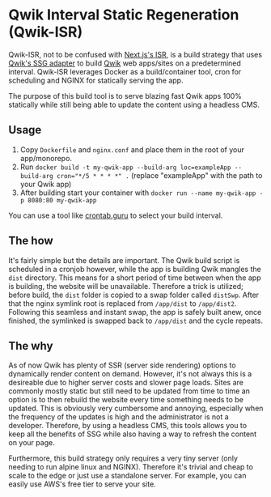 # Qwik Interval Static Regeneration (Qwik-ISR)

Qwik-ISR, not to be confused with [Next.js's ISR](https://nextjs.org/docs/basic-features/data-fetching/incremental-static-regeneration), is a build strategy that uses [Qwik's SSG adapter](https://qwik.builder.io/qwikcity/guides/static-site-generation/#static-site-generation-ssg-overview) to build [Qwik](https://qwik.builder.io/) web apps/sites on a predetermined interval. Qwik-ISR leverages Docker as a build/container tool, cron for scheduling and NGINX for statically serving the app.

The purpose of this build tool is to serve blazing fast Qwik apps 100% statically while still being able to update the content using a headless CMS.

## Usage

1. Copy `Dockerfile` and `nginx.conf` and place them in the root of your app/monorepo.
2. Run `docker build -t my-qwik-app --build-arg loc=exampleApp --build-arg cron="*/5 * * * *" .` (replace "exampleApp" with the path to your Qwik app)
3. After building start your container with `docker run --name my-qwik-app -p 8080:80 my-qwik-app`

You can use a tool like [crontab.guru](https://crontab.guru/#*/5_*_*_*_*) to select your build interval.

## The how

It's fairly simple but the details are important. The Qwik build script is scheduled in a cronjob however, while the app is building Qwik mangles the `dist` directory. This means for a short period of time between when the app is building, the website will be unavailable. Therefore a trick is utilized; before build, the `dist` folder is copied to a swap folder called `distSwp`. After that the nginx symlink root is replaced from `/app/dist` to `/app/dist2`. Following this seamless and instant swap, the app is safely built anew, once finished, the symlinked is swapped back to `/app/dist` and the cycle repeats.

## The why

As of now Qwik has plenty of SSR (server side rendering) options to dynamically render content on demand. However, it's not always this is a desireable due to higher server costs and slower page loads. Sites are commonly mostly static but still need to be updated from time to time an option is to then rebuild the website every time something needs to be updated. This is obviously very cumbersome and annoying, especially when the frequency of the updates is high and the administrator is not a developer. Therefore, by using a headless CMS, this tools allows you to keep all the benefits of SSG while also having a way to refresh the content on your page.

Furthermore, this build strategy only requires a very tiny server (only needing to run alpine linux and NGINX). Therefore it's trivial and cheap to scale to the edge or just use a standalone server. For example, you can easily use AWS's free tier to serve your site.
